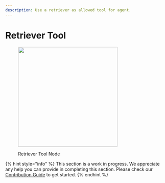 ```yaml
---
description: Use a retriever as allowed tool for agent.
---
```


# Retriever Tool

<figure><img src="../../../.gitbook/assets/image (8) (1) (1) (1) (1).png" alt="" width="311"><figcaption><p>Retriever Tool Node</p></figcaption></figure>


{% hint style="info" %}
This section is a work in progress. We appreciate any help you can provide in completing this section. Please check our [Contribution Guide](../../../contributing/) to get started.
{% endhint %}

